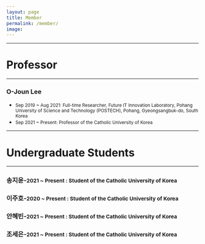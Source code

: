 ```yaml
---
layout: page
title: Member
permalink: /member/
image: 
---
```



***
# Professor

***

### O-Joun Lee
* <small>Sep 2019 ~ Aug 2021: Full-time Researcher, Future IT Innovation Laboratory, Pohang University of Science and Technology (POSTECH), Pohang, Gyeongsangbuk-do, South Korea</small>
* <small>Sep 2021 ~ Present: Professor of the Catholic University of Korea</small>

***
# Undergraduate Students

***

### 송지윤-<small>2021 ~ Present : Student of the Catholic University of Korea</small>
### 이주호-<small>2020 ~ Present : Student of the Catholic University of Korea</small>
### 안혜빈-<small>2021 ~ Present : Student of the Catholic University of Korea</small>
### 조세은-<small>2021 ~ Present : Student of the Catholic University of Korea</small>


